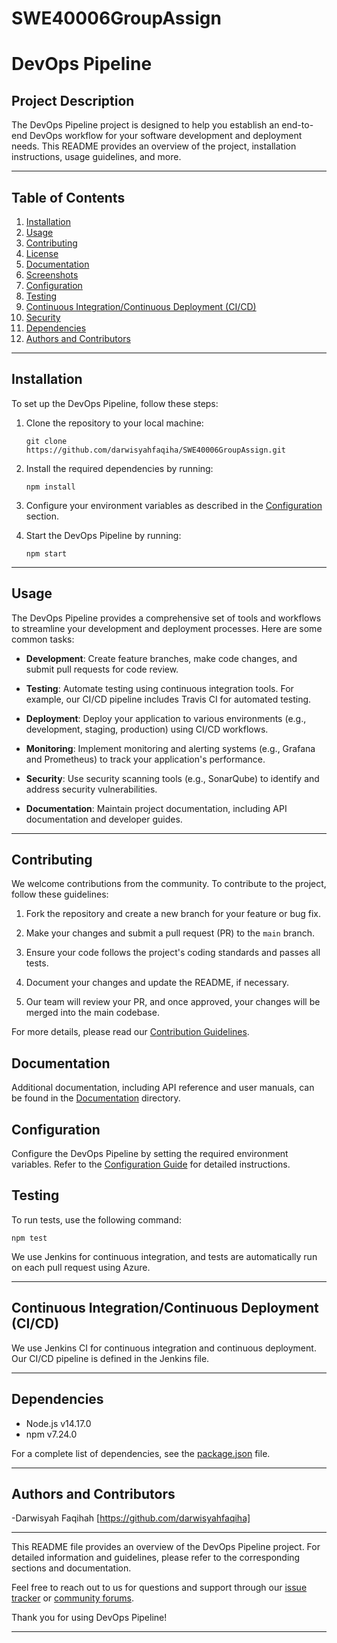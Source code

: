 # SWE40006GroupAssign
# DevOps Pipeline

## Project Description

The DevOps Pipeline project is designed to help you establish an end-to-end DevOps workflow for your software development and deployment needs. This README provides an overview of the project, installation instructions, usage guidelines, and more.

---

## Table of Contents

1. [Installation](#installation)
2. [Usage](#usage)
3. [Contributing](#contributing)
4. [License](#license)
5. [Documentation](#documentation)
6. [Screenshots](#screenshots)
7. [Configuration](#configuration)
8. [Testing](#testing)
9. [Continuous Integration/Continuous Deployment (CI/CD)](#ci-cd)
10. [Security](#security)
11. [Dependencies](#dependencies)
12. [Authors and Contributors](#authors-and-contributors)

---

## Installation

To set up the DevOps Pipeline, follow these steps:

1. Clone the repository to your local machine:
   ```
   git clone https://github.com/darwisyahfaqiha/SWE40006GroupAssign.git
   ```

2. Install the required dependencies by running:
   ```
   npm install
   ```

3. Configure your environment variables as described in the [Configuration](#configuration) section.

4. Start the DevOps Pipeline by running:
   ```
   npm start
   ```

---

## Usage

The DevOps Pipeline provides a comprehensive set of tools and workflows to streamline your development and deployment processes. Here are some common tasks:

- **Development**: Create feature branches, make code changes, and submit pull requests for code review.

- **Testing**: Automate testing using continuous integration tools. For example, our CI/CD pipeline includes Travis CI for automated testing.

- **Deployment**: Deploy your application to various environments (e.g., development, staging, production) using CI/CD workflows.

- **Monitoring**: Implement monitoring and alerting systems (e.g., Grafana and Prometheus) to track your application's performance.

- **Security**: Use security scanning tools (e.g., SonarQube) to identify and address security vulnerabilities.

- **Documentation**: Maintain project documentation, including API documentation and developer guides.

---

## Contributing

We welcome contributions from the community. To contribute to the project, follow these guidelines:

1. Fork the repository and create a new branch for your feature or bug fix.

2. Make your changes and submit a pull request (PR) to the `main` branch.

3. Ensure your code follows the project's coding standards and passes all tests.

4. Document your changes and update the README, if necessary.

5. Our team will review your PR, and once approved, your changes will be merged into the main codebase.

For more details, please read our [Contribution Guidelines](CONTRIBUTING.md).


## Documentation

Additional documentation, including API reference and user manuals, can be found in the [Documentation](docs/) directory.


## Configuration

Configure the DevOps Pipeline by setting the required environment variables. Refer to the [Configuration Guide](docs/configuration.md) for detailed instructions.


## Testing

To run tests, use the following command:

```
npm test
```

We use Jenkins for continuous integration, and tests are automatically run on each pull request using Azure.

---

## Continuous Integration/Continuous Deployment (CI/CD)

We use Jenkins CI for continuous integration and continuous deployment. Our CI/CD pipeline is defined in the Jenkins file.

---

## Dependencies

- Node.js v14.17.0
- npm v7.24.0

For a complete list of dependencies, see the [package.json](package.json) file.

---

## Authors and Contributors

-Darwisyah Faqihah [https://github.com/darwisyahfaqiha]


---

This README file provides an overview of the DevOps Pipeline project. For detailed information and guidelines, please refer to the corresponding sections and documentation.

Feel free to reach out to us for questions and support through our [issue tracker](https://github.com/your/project/issues) or [community forums](https://example.com/community).

Thank you for using DevOps Pipeline!

---
